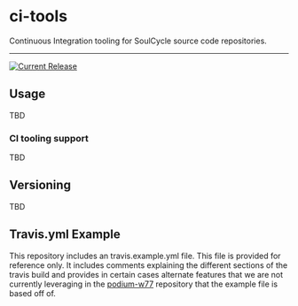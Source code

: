 # ci-tools

Continuous Integration tooling for SoulCycle source code repositories.

---

[![Current Release](https://img.shields.io/badge/release-2.5.0-1eb0fc.svg)](https://github.com/soulcycle/ci-tools/releases/tag/2.5.0)

## Usage

TBD

### CI tooling support

TBD

## Versioning

TBD

## Travis.yml Example

This repository includes an travis.example.yml file. This file is provided for reference only. It includes comments explaining the different sections of the travis build and provides in certain cases alternate features that we are not currently leveraging in the [podium-w77](https://github.com/soulcycle/podium-w77) repository that the example file is based off of.
